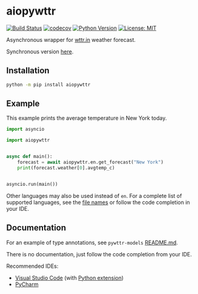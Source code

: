 # aiopywttr

[![Build Status](https://github.com/monosans/aiopywttr/workflows/test/badge.svg?branch=main&event=push)](https://github.com/monosans/aiopywttr/actions?query=workflow%3Atest)
[![codecov](https://codecov.io/gh/monosans/aiopywttr/branch/main/graph/badge.svg)](https://codecov.io/gh/monosans/aiopywttr)
[![Python Version](https://img.shields.io/pypi/pyversions/aiopywttr.svg)](https://pypi.org/project/aiopywttr/)
[![License: MIT](https://img.shields.io/badge/License-MIT-yellow.svg)](https://github.com/monosans/aiopywttr/blob/main/LICENSE)

Asynchronous wrapper for [wttr.in](https://wttr.in) weather forecast.

Synchronous version [here](https://github.com/monosans/pywttr).

## Installation

```bash
python -m pip install aiopywttr
```

## Example

This example prints the average temperature in New York today.

```python
import asyncio

import aiopywttr


async def main():
    forecast = await aiopywttr.en.get_forecast("New York")
    print(forecast.weather[0].avgtemp_c)


asyncio.run(main())
```

Other languages may also be used instead of `en`. For a complete list of supported languages, see the [file names](https://github.com/monosans/aiopywttr/tree/main/aiopywttr) or follow the code completion in your IDE.

## Documentation

For an example of type annotations, see `pywttr-models` [README.md](https://github.com/monosans/pywttr-models#usage-for-type-annotation).

There is no documentation, just follow the code completion from your IDE.

Recommended IDEs:

- [Visual Studio Code](https://code.visualstudio.com) (with [Python extension](https://marketplace.visualstudio.com/items?itemName=ms-python.python))
- [PyCharm](https://jetbrains.com/pycharm)

